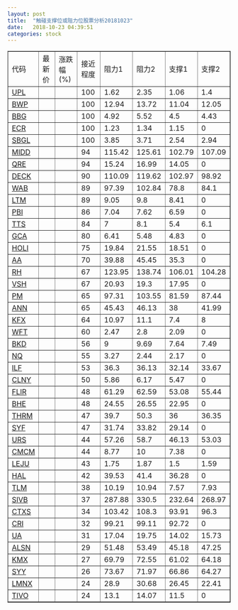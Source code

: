 ```yaml
---
layout: post
title:  "触碰支撑位或阻力位股票分析20181023"
date:   2018-10-23 04:39:51
categories: stock
---
```

<script type="text/javascript">
var stockList = []
stockList.push('gb_upl');
stockList.push('gb_bwp');
stockList.push('gb_bbg');
stockList.push('gb_ecr');
stockList.push('gb_sbgl');
stockList.push('gb_midd');
stockList.push('gb_qre');
stockList.push('gb_deck');
stockList.push('gb_wab');
stockList.push('gb_ltm');
stockList.push('gb_pbi');
stockList.push('gb_tts');
stockList.push('gb_gca');
stockList.push('gb_holi');
stockList.push('gb_aa');
stockList.push('gb_rh');
stockList.push('gb_vsh');
stockList.push('gb_pm');
stockList.push('gb_ann');
stockList.push('gb_kfx');
stockList.push('gb_wft');
stockList.push('gb_bkd');
stockList.push('gb_nq');
stockList.push('gb_ilf');
stockList.push('gb_clny');
stockList.push('gb_flir');
stockList.push('gb_bhe');
stockList.push('gb_thrm');
stockList.push('gb_syf');
stockList.push('gb_urs');
stockList.push('gb_cmcm');
stockList.push('gb_leju');
stockList.push('gb_hal');
stockList.push('gb_tlm');
stockList.push('gb_sivb');
stockList.push('gb_ctxs');
stockList.push('gb_cri');
stockList.push('gb_ua');
stockList.push('gb_alsn');
stockList.push('gb_kmx');
stockList.push('gb_syy');
stockList.push('gb_lmnx');
stockList.push('gb_tivo');
</script>
<table border="1">
 <tr>
 <td>代码</td>
 <td>最新价</td>
 <td>涨跌幅(%)</td>
 <td>接近程度</td>
 <td>阻力1</td>
 <td>阻力2</td>
 <td>支撑1</td>
 <td>支撑2</td>
</tr>
  <tr id="upl" class="green">
  <td><a href="http://stock.finance.sina.com.cn/usstock/quotes/UPL.html" target="_blank">UPL</a></td><td></td><td></td><td>100</td><td>1.62</td><td>2.35</td><td>1.06</td><td>1.4</td></tr>
  <tr id="bwp" class="green">
  <td><a href="http://stock.finance.sina.com.cn/usstock/quotes/BWP.html" target="_blank">BWP</a></td><td></td><td></td><td>100</td><td>12.94</td><td>13.72</td><td>11.04</td><td>12.05</td></tr>
  <tr id="bbg" class="red">
  <td><a href="http://stock.finance.sina.com.cn/usstock/quotes/BBG.html" target="_blank">BBG</a></td><td></td><td></td><td>100</td><td>4.92</td><td>5.52</td><td>4.5</td><td>4.43</td></tr>
  <tr id="ecr" class="red">
  <td><a href="http://stock.finance.sina.com.cn/usstock/quotes/ECR.html" target="_blank">ECR</a></td><td></td><td></td><td>100</td><td>1.23</td><td>1.34</td><td>1.15</td><td>0</td></tr>
  <tr id="sbgl" class="green">
  <td><a href="http://stock.finance.sina.com.cn/usstock/quotes/SBGL.html" target="_blank">SBGL</a></td><td></td><td></td><td>100</td><td>3.85</td><td>3.71</td><td>2.54</td><td>2.94</td></tr>
  <tr id="midd" class="red">
  <td><a href="http://stock.finance.sina.com.cn/usstock/quotes/MIDD.html" target="_blank">MIDD</a></td><td></td><td></td><td>94</td><td>115.42</td><td>125.61</td><td>102.79</td><td>107.09</td></tr>
  <tr id="qre" class="red">
  <td><a href="http://stock.finance.sina.com.cn/usstock/quotes/QRE.html" target="_blank">QRE</a></td><td></td><td></td><td>94</td><td>15.24</td><td>16.99</td><td>14.05</td><td>0</td></tr>
  <tr id="deck" class="red">
  <td><a href="http://stock.finance.sina.com.cn/usstock/quotes/DECK.html" target="_blank">DECK</a></td><td></td><td></td><td>90</td><td>110.09</td><td>119.62</td><td>102.97</td><td>98.92</td></tr>
  <tr id="wab" class="red">
  <td><a href="http://stock.finance.sina.com.cn/usstock/quotes/WAB.html" target="_blank">WAB</a></td><td></td><td></td><td>89</td><td>97.39</td><td>102.84</td><td>78.8</td><td>84.1</td></tr>
  <tr id="ltm" class="red">
  <td><a href="http://stock.finance.sina.com.cn/usstock/quotes/LTM.html" target="_blank">LTM</a></td><td></td><td></td><td>89</td><td>9.05</td><td>9.8</td><td>8.41</td><td>0</td></tr>
  <tr id="pbi" class="red">
  <td><a href="http://stock.finance.sina.com.cn/usstock/quotes/PBI.html" target="_blank">PBI</a></td><td></td><td></td><td>86</td><td>7.04</td><td>7.62</td><td>6.59</td><td>0</td></tr>
  <tr id="tts" class="green">
  <td><a href="http://stock.finance.sina.com.cn/usstock/quotes/TTS.html" target="_blank">TTS</a></td><td></td><td></td><td>84</td><td>7</td><td>8.1</td><td>5.4</td><td>6.1</td></tr>
  <tr id="gca" class="green">
  <td><a href="http://stock.finance.sina.com.cn/usstock/quotes/GCA.html" target="_blank">GCA</a></td><td></td><td></td><td>80</td><td>6.41</td><td>5.48</td><td>4.83</td><td>0</td></tr>
  <tr id="holi" class="red">
  <td><a href="http://stock.finance.sina.com.cn/usstock/quotes/HOLI.html" target="_blank">HOLI</a></td><td></td><td></td><td>75</td><td>19.84</td><td>21.55</td><td>18.51</td><td>0</td></tr>
  <tr id="aa" class="red">
  <td><a href="http://stock.finance.sina.com.cn/usstock/quotes/AA.html" target="_blank">AA</a></td><td></td><td></td><td>70</td><td>39.88</td><td>45.45</td><td>35.3</td><td>0</td></tr>
  <tr id="rh" class="red">
  <td><a href="http://stock.finance.sina.com.cn/usstock/quotes/RH.html" target="_blank">RH</a></td><td></td><td></td><td>67</td><td>123.95</td><td>138.74</td><td>106.01</td><td>104.28</td></tr>
  <tr id="vsh" class="green">
  <td><a href="http://stock.finance.sina.com.cn/usstock/quotes/VSH.html" target="_blank">VSH</a></td><td></td><td></td><td>67</td><td>20.93</td><td>19.3</td><td>17.95</td><td>0</td></tr>
  <tr id="pm" class="green">
  <td><a href="http://stock.finance.sina.com.cn/usstock/quotes/PM.html" target="_blank">PM</a></td><td></td><td></td><td>65</td><td>97.31</td><td>103.55</td><td>81.59</td><td>87.44</td></tr>
  <tr id="ann" class="red">
  <td><a href="http://stock.finance.sina.com.cn/usstock/quotes/ANN.html" target="_blank">ANN</a></td><td></td><td></td><td>65</td><td>45.43</td><td>46.13</td><td>38</td><td>41.99</td></tr>
  <tr id="kfx" class="green">
  <td><a href="http://stock.finance.sina.com.cn/usstock/quotes/KFX.html" target="_blank">KFX</a></td><td></td><td></td><td>64</td><td>10.97</td><td>11.1</td><td>7.4</td><td>8</td></tr>
  <tr id="wft" class="red">
  <td><a href="http://stock.finance.sina.com.cn/usstock/quotes/WFT.html" target="_blank">WFT</a></td><td></td><td></td><td>60</td><td>2.47</td><td>2.8</td><td>2.09</td><td>0</td></tr>
  <tr id="bkd" class="red">
  <td><a href="http://stock.finance.sina.com.cn/usstock/quotes/BKD.html" target="_blank">BKD</a></td><td></td><td></td><td>56</td><td>9</td><td>9.69</td><td>7.64</td><td>7.49</td></tr>
  <tr id="nq" class="green">
  <td><a href="http://stock.finance.sina.com.cn/usstock/quotes/NQ.html" target="_blank">NQ</a></td><td></td><td></td><td>55</td><td>3.27</td><td>2.44</td><td>2.17</td><td>0</td></tr>
  <tr id="ilf" class="green">
  <td><a href="http://stock.finance.sina.com.cn/usstock/quotes/ILF.html" target="_blank">ILF</a></td><td></td><td></td><td>53</td><td>36.3</td><td>36.13</td><td>32.14</td><td>33.67</td></tr>
  <tr id="clny" class="red">
  <td><a href="http://stock.finance.sina.com.cn/usstock/quotes/CLNY.html" target="_blank">CLNY</a></td><td></td><td></td><td>50</td><td>5.86</td><td>6.17</td><td>5.47</td><td>0</td></tr>
  <tr id="flir" class="green">
  <td><a href="http://stock.finance.sina.com.cn/usstock/quotes/FLIR.html" target="_blank">FLIR</a></td><td></td><td></td><td>48</td><td>61.29</td><td>62.59</td><td>53.08</td><td>55.44</td></tr>
  <tr id="bhe" class="green">
  <td><a href="http://stock.finance.sina.com.cn/usstock/quotes/BHE.html" target="_blank">BHE</a></td><td></td><td></td><td>48</td><td>24.55</td><td>26.55</td><td>22.95</td><td>0</td></tr>
  <tr id="thrm" class="red">
  <td><a href="http://stock.finance.sina.com.cn/usstock/quotes/THRM.html" target="_blank">THRM</a></td><td></td><td></td><td>47</td><td>39.7</td><td>50.3</td><td>36</td><td>36.35</td></tr>
  <tr id="syf" class="red">
  <td><a href="http://stock.finance.sina.com.cn/usstock/quotes/SYF.html" target="_blank">SYF</a></td><td></td><td></td><td>47</td><td>31.74</td><td>33.82</td><td>29.14</td><td>0</td></tr>
  <tr id="urs" class="green">
  <td><a href="http://stock.finance.sina.com.cn/usstock/quotes/URS.html" target="_blank">URS</a></td><td></td><td></td><td>44</td><td>57.26</td><td>58.7</td><td>46.13</td><td>53.03</td></tr>
  <tr id="cmcm" class="red">
  <td><a href="http://stock.finance.sina.com.cn/usstock/quotes/CMCM.html" target="_blank">CMCM</a></td><td></td><td></td><td>44</td><td>8.77</td><td>10</td><td>7.38</td><td>0</td></tr>
  <tr id="leju" class="red">
  <td><a href="http://stock.finance.sina.com.cn/usstock/quotes/LEJU.html" target="_blank">LEJU</a></td><td></td><td></td><td>43</td><td>1.75</td><td>1.87</td><td>1.5</td><td>1.59</td></tr>
  <tr id="hal" class="green">
  <td><a href="http://stock.finance.sina.com.cn/usstock/quotes/HAL.html" target="_blank">HAL</a></td><td></td><td></td><td>42</td><td>39.53</td><td>41.4</td><td>36.28</td><td>0</td></tr>
  <tr id="tlm" class="green">
  <td><a href="http://stock.finance.sina.com.cn/usstock/quotes/TLM.html" target="_blank">TLM</a></td><td></td><td></td><td>38</td><td>10.19</td><td>10.94</td><td>7.57</td><td>7.93</td></tr>
  <tr id="sivb" class="red">
  <td><a href="http://stock.finance.sina.com.cn/usstock/quotes/SIVB.html" target="_blank">SIVB</a></td><td></td><td></td><td>37</td><td>287.88</td><td>330.5</td><td>232.64</td><td>268.97</td></tr>
  <tr id="ctxs" class="red">
  <td><a href="http://stock.finance.sina.com.cn/usstock/quotes/CTXS.html" target="_blank">CTXS</a></td><td></td><td></td><td>34</td><td>103.42</td><td>108.3</td><td>93.91</td><td>96.3</td></tr>
  <tr id="cri" class="green">
  <td><a href="http://stock.finance.sina.com.cn/usstock/quotes/CRI.html" target="_blank">CRI</a></td><td></td><td></td><td>32</td><td>99.21</td><td>99.11</td><td>92.72</td><td>0</td></tr>
  <tr id="ua" class="red">
  <td><a href="http://stock.finance.sina.com.cn/usstock/quotes/UA.html" target="_blank">UA</a></td><td></td><td></td><td>31</td><td>17.04</td><td>19.75</td><td>14.02</td><td>15.73</td></tr>
  <tr id="alsn" class="green">
  <td><a href="http://stock.finance.sina.com.cn/usstock/quotes/ALSN.html" target="_blank">ALSN</a></td><td></td><td></td><td>29</td><td>51.48</td><td>53.49</td><td>45.18</td><td>47.25</td></tr>
  <tr id="kmx" class="red">
  <td><a href="http://stock.finance.sina.com.cn/usstock/quotes/KMX.html" target="_blank">KMX</a></td><td></td><td></td><td>27</td><td>69.79</td><td>72.55</td><td>61.02</td><td>64.18</td></tr>
  <tr id="syy" class="red">
  <td><a href="http://stock.finance.sina.com.cn/usstock/quotes/SYY.html" target="_blank">SYY</a></td><td></td><td></td><td>26</td><td>73.67</td><td>71.97</td><td>66.86</td><td>64.27</td></tr>
  <tr id="lmnx" class="red">
  <td><a href="http://stock.finance.sina.com.cn/usstock/quotes/LMNX.html" target="_blank">LMNX</a></td><td></td><td></td><td>24</td><td>28.9</td><td>30.68</td><td>26.45</td><td>22.41</td></tr>
  <tr id="tivo" class="red">
  <td><a href="http://stock.finance.sina.com.cn/usstock/quotes/TIVO.html" target="_blank">TIVO</a></td><td></td><td></td><td>24</td><td>13.1</td><td>14.07</td><td>11.5</td><td>0</td></tr>
</table>
